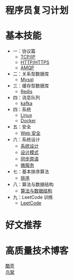 # 程序员复习计划

# 基本技能
* 一：协议篇
    * [TCP/IP](interview/protocol_tcp_ip.md)
    * [HTTP/HTTPS](interview/protocol_http.md)
    * [AMQP](interview/protocol_amqp.md)
* 二：关系型数据库
    * [Mysql](interview/rdbms_mysql.md)
* 三：缓存型数据库
    * [Redis](interview/nosql_redis.md)
* 四：消息队列
    * [kafka](interview/kafka.md)
* 四：系统
    * [Linux](interview/system_linux.md)
    * [Docker](interview/system_docker.md)
* 五：安全
    * [Web 安全](interview/web_security.md)
* 六：系统设计
    * [系统设计](interview/system_design.md)
    * [设计模式](interview/design_pattern.md)
    * [同步原语](interview/snchronization.md)
    * [微服务](interview/micro_service.md)
* 七：基本排序算法
    * [排序](interview/sort.md)
* 八：算法与数据结构
    * [算法与数据结构](algorithm/content.md)
* 九：LeetCode 训练 
    * [LeetCode](leetcode/leetcode.md)
# 好文推荐


# 高质量技术博客

[酷壳](https://coolshell.cn/)  
[鸟窝](https://colobu.com/) 
